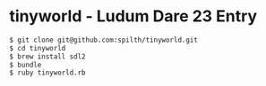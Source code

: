 # tinyworld - Ludum Dare 23 Entry

```bash
$ git clone git@github.com:spilth/tinyworld.git
$ cd tinyworld
$ brew install sdl2
$ bundle
$ ruby tinyworld.rb
```
